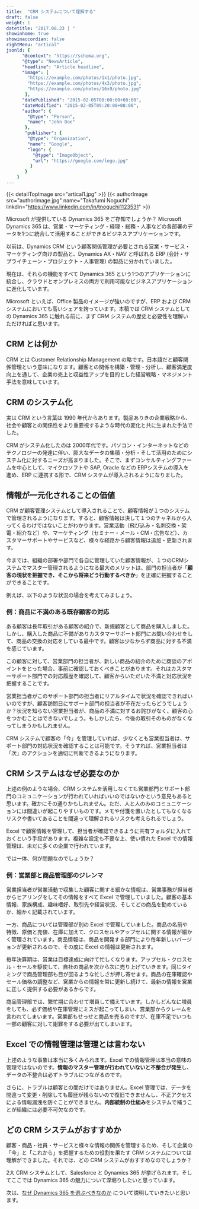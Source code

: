```yaml
---
title:  "CRM システムについて理解する"
draft: false
weight: 1
datetitle: "2017.08.23 | "
showinhome: true
showinaccordian: false
rightMenu: "artical"
jsonld: {
      "@context": "https://schema.org",
      "@type": "NewsArticle",
      "headline": "Article headline",
      "image": [
        "https://example.com/photos/1x1/photo.jpg",
        "https://example.com/photos/4x3/photo.jpg",
        "https://example.com/photos/16x9/photo.jpg"
       ],
      "datePublished": "2015-02-05T08:00:00+08:00",
      "dateModified": "2015-02-05T09:20:00+08:00",
      "author": {
        "@type": "Person",
        "name": "John Doe"
       },
       "publisher": {
        "@type": "Organization",
        "name": "Google",
        "logo": {
          "@type": "ImageObject",
          "url": "https://google.com/logo.jpg"
         }
       }
    }
---
```

{{< detailTopImage src="artical1.jpg" >}}
{{< authorImage src="authorimage.jpg" name="Takafumi Noguchi" linkdin="https://www.linkedin.com/in/tnoguchi1123531" >}}
<!-- Intro  -->
Microsoft が提供している Dynamics 365 をご存知でしょうか？ Microsoft Dynamics 365 は、営業・マーケティング・経理・総務・人事などの各部署のデータを1つに統合して活用することができるビジネスアプリケーションです。

以前は、Dynamics CRM という顧客関係管理が必要とされる営業・サービス・マーケティング向けの製品と、Dynamics AX・NAV と呼ばれる ERP  (会計・サプライチェーン・プロジェクト・人事管理) の製品に分かれていました。

現在は、それらの機能をすべて Dynamics 365 という1つのアプリケーションに統合し、クラウドとオンプレミスの両方で利用可能なビジネスアプリケーションに進化しています。

Microsoft といえば、Office 製品のイメージが強いのですが、ERP および CRM システムにおいても高いシェアを誇っています。本稿では CRM システムとしての Dynamics 365 に触れる前に、まず CRM システムの歴史と必要性を理解いただければと思います。

## CRM とは何か
CRM とは Customer Relationship Management の略です。日本語だと顧客関係管理という意味になります。顧客との関係を構築・管理・分析し、顧客満足度向上を通して、企業の売上と収益性アップを目的とした経営戦略・マネジメント手法を意味しています。

## CRM のシステム化
実は CRM という言葉は 1990 年代からあります。製品ありきの企業戦略から、社会や顧客との関係性をより重要視するような時代の変化と共に生まれた手法でした。

CRM がシステム化したのは 2000年代です。パソコン・インターネットなどのテクノロジーの発達に伴い、膨大なデータの集積・分析・そして活用のためにシステム化に対するニーズが高まりました。そこで、まずコンサルティングファームを中心として、マイクロソフトや SAP, Oracle などの ERPシステムの導入を進め、ERP に連携する形で、CRM システムが導入されるようになりました。

## 情報が一元化されることの価値
CRM が顧客管理システムとして導入されることで、顧客情報が１つのシステムで管理されるようになります。すると、顧客情報は決して１つのチャネルから入ってくるわけではないことがわかります。営業活動（飛び込み・名刺交換・架電・紹介など）や、マーケティング（セミナー・メール・CM・広告など）、カスタマーサポートやサービスなど、様々な経路から顧客情報は追加・更新されます。

今までは、組織の部署や部門で各自に管理していた顧客情報が、１つのCRMシステムでマスター管理されるようになる最大のメリットは、部門の担当者が「**顧客の現状を把握でき、そこから将来どう行動するべきか**」を正確に把握することができることです。

例えば、以下のような状況の場合を考えてみましょう。

### 例：商品に不満のある既存顧客の対応
ある顧客は長年取引がある顧客の紹介で、新規顧客として商品を購入しました。しかし、購入した商品に不備がありカスタマーサポート部門にお問い合わせをして、商品の交換の対応をしている最中です。顧客は少なからず商品に対する不満を感じています。

この顧客に対して、営業部門の担当者が、新しい商品の紹介のために商談のアポイントをとった場合、事前に確認しておくべきことがあります。それはカスタマーサポート部門での対応履歴を確認して、顧客からいただいた不満と対応状況を把握することです。

営業担当者がこのサポート部門の担当者にリアルタイムで状況を確認できればいいのですが、顧客訪問日にサポート部門の担当者が不在だったらどうでしょうか？状況を知らない営業担当者が、商品の不満に対するお詫びがなく、顧客の心をつかむことはできないでしょう。もしかしたら、今後の取引そのものがなくなってしまうかもしれません。

CRM システムで顧客の「今」を管理していれば、少なくとも営業担当者は、サポート部門の対応状況を確認することは可能です。そうすれば、営業担当者は「次」のアクションを適切に判断できるようになります。

## CRM システムはなぜ必要なのか
上述の例のような場合、CRM システムを活用しなくても営業部門とサポート部門のコミュニケーションが行われていればいいのではないかという意見もあると思います。確かにその通りかもしれません。ただ、人と人のみのコミュニケーションには間違いが起こりやすいものです。メモや付箋を置いたとしてもなくなるリスクや書いてあることを間違って理解されるリスクも考えられるでしょう。

Excel で顧客情報を管理して、担当者が確認できるように共有フォルダに入れておくという手段があります。複雑な設定も不要な上、使い慣れた Excel での情報管理は、未だに多くの企業で行われています。

では一体、何が問題なのでしょうか？

### 例：営業部と商品管理部のジレンマ
営業担当者が営業活動で収集した顧客に関する細かな情報は、営業事務が担当者からヒアリングをしてその情報をすべて Excel で管理していました。顧客の基本情報、家族構成、趣味嗜好、取引先や経営状況、そしてどの商品を勧めているか、細かく記載されています。

一方、商品については管理部が別の Excel で管理していました。商品の名前や特徴、原価と売値、在庫に加えて、クロスセルやアップセルに関する情報が細かく管理されています。商品情報は、商品を開発する部門により毎年新しいバージョンが更新されるので、その度に Excel の情報は更新されます。

毎年決算期は、営業は目標達成に向けて忙しくなります。アップセル・クロスセル・セールを駆使して、自社の商品を次から次に売り上げていきます。同じタイミングで商品管理部も目が回るような忙しさが押し寄せます。商品の在庫確認やセール価格の調整など、営業からの情報を常に更新し続けて、最新の情報を営業に正しく提供する必要があるからです。

商品管理部では、繁忙期に合わせて増員して備えています。しかしどんなに増員をしても、必ず価格や在庫管理にミスが起こってしまい、営業部からクレームを言われてしまいます。営業部もせっせと商品を売るのですが、在庫不足でいつも一部の顧客に対して謝罪をする必要が出てしまいます。

## Excel での情報管理は管理とは言わない
上述のような事象は本当に多くみられます。Excel での情報管理は本当の意味の管理ではないのです。**情報のマスター管理が行われていないと不整合が発生**し、データの不整合は必ずトラブルにつながるのです。

さらに、トラブルは顧客との間だけではありません。Excel 管理では、データを間違って変更・削除しても履歴が残らないので復旧できませんし、不正アクセスによる情報漏洩を防ぐことができません。**内部統制の仕組み**をシステムで補うことが組織には必要不可欠なのです。

## どの CRM システムがおすすめか
顧客・商品・社員・サービスと様々な情報の関係を管理するため、そして企業の「今」と「これから」を把握するための役割を果たす CRM システムについては理解ができました。それでは、どの CRM システムがおすすめなのでしょうか？

2大 CRM システムとして、Salesforce と Dynamics 365 が挙げられます。そしてここでは Dynamics 365 の魅力について深堀りしたいと思っています。

次は、[なぜ Dynamics 365 を選ぶべきなのか]() について説明していきたいと思います。       
&nbsp;

